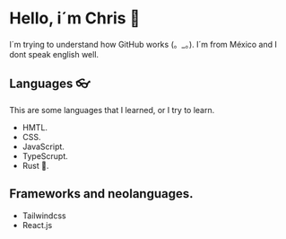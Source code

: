 # Hello, i´m Chris 👋
I´m trying to understand how GitHub works (。_。). I´m from México and I dont speak english well.

## Languages 👓
This are some languages that I learned, or I try to learn.
- HMTL.
- CSS.
- JavaScript.
- TypeScrupt.
- Rust 🦀.

## Frameworks and neolanguages.
- Tailwindcss
- React.js
